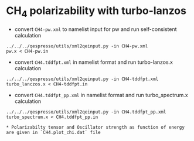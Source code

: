 # CH<sub>4</sub> polarizability with turbo-lanzos

* convert `CH4-pw.xml` to namelist input for pw  and run self-consistent calculation 
```
../../../qespresso/utils/xml2qeinput.py -in CH4-pw.xml
pw.x < CH4-pw.in
```

*  convert `CH4.tddfpt.xml` in namelist format and run turbo-lanzos.x calculation 
```
../../../qespresso/utils/xml2qeinput.py -in CH4-tddfpt.xml
turbo_lanczos.x < CH4-tddfpt.in 
```

* convert `CH4.tddfpt_pp.xml` in namelist format and run turbo_spectrum.x calculation
```
../../../qespresso/utils/xml2qeinput.py -in CH4.tddfpt_pp.xml
turbo_spectrum.x < CH4.tddfpt_pp.in 

* Polarizabilty tensor and Oscillator strength as function of energy are given in `CH4.plot_chi.dat` file  
